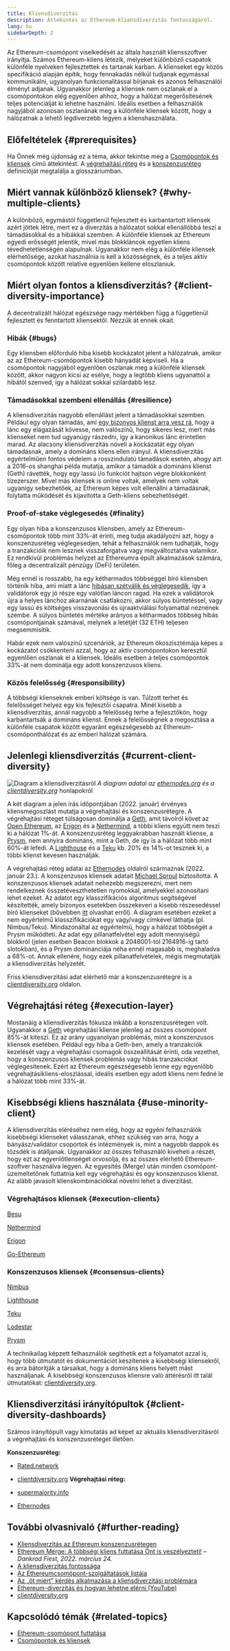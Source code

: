 ```yaml
---
title: Kliensdiverzitás
description: Áttekintés az Ethereum-kliensdiverzitás fontosságáról.
lang: hu
sidebarDepth: 2
---
```


Az Ethereum-csomópont viselkedését az általa használt kliensszoftver irányítja. Számos Ethereum-kliens létezik, melyeket különböző csapatok különféle nyelveken fejlesztettek és tartanak karban. A klienseket egy közös specifikáció alapján építik, hogy fennakadás nélkül tudjanak egymással kommunikálni, ugyanolyan funkcionalitással bírjanak és azonos felhasználói élményt adjanak. Ugyanakkor jelenleg a kliensek nem oszlanak el a csomópontokon elég egyenlően ahhoz, hogy a hálózat megerősítésének teljes potenciálját ki lehetne használni. Ideális esetben a felhasználók nagyjából azonosan oszlanának meg a különféle kliensek között, hogy a hálózatnak a lehető legdiverzebb legyen a klienshasználata.

## Előfeltételek {#prerequisites}

Ha Önnek még újdonság ez a téma, akkor tekintse meg a [Csomópontok és kliensek](/developers/docs/nodes-and-clients/) című áttekintést. A [végrehajtási réteg](/glossary/#execution-layer) és a [konszenzusréteg](/glossary/#consensus-layer) definícióját megtalálja a glosszáriumban.

## Miért vannak különböző kliensek? {#why-multiple-clients}

A különböző, egymástól függetlenül fejlesztett és karbantartott kliensek azért jöttek létre, mert ez a diverzitás a hálózatot sokkal ellenállóbbá teszi a támadásokkal és a hibákkal szemben. A különféle kliensek az Ethereum egyedi erősségét jelentik, mivel más blokkláncok egyetlen kliens tévedhetetlenségén alapulnak. Ugyanakkor nem elég a különféle kliensek elérhetősége, azokat használnia is kell a közösségnek, és a teljes aktív csomópontok között relatíve egyenlően kellene eloszlaniuk.

## Miért olyan fontos a kliensdiverzitás? {#client-diversity-importance}

A decentralizált hálózat egészsége nagy mértékben függ a függetlenül fejlesztett és fenntartott kliensektől. Nézzük át ennek okait.

### Hibák {#bugs}

Egy kliensben előforduló hiba kisebb kockázatot jelent a hálózatnak, amikor az az Ethereum-csomópontok kisebb hányadát képviseli. Ha a csomópontok nagyjából egyenlően oszlanak meg a különféle kliensek között, akkor nagyon kicsi az esélye, hogy a legtöbb kliens ugyanattól a hibától szenved, így a hálózat sokkal szilárdabb lesz.

### Támadásokkal szembeni ellenállás {#resilience}

A kliensdiverzitás nagyobb ellenállást jelent a támadásokkal szemben. Például egy olyan támadás, ami [egy bizonyos klienst arra vesz rá](https://x.com/vdWijden/status/1437712249926393858), hogy a lánc egy elágazását kövesse, nem valószínű, hogy sikeres lesz, mert más klienseket nem tud ugyanúgy rászedni, így a kanonikus lánc érintetlen marad. Az alacsony kliensdiverzitás növeli a kockázatát egy olyan támadásnak, amely a domináns kliens ellen irányul. A kliensdiverzitás egyértelműen fontos védelem a rosszindulatú támadások esetén, ahogy azt a 2016-os shanghai példa mutatja, amikor a támadók a domináns klienst (Geth) rávették, hogy egy lassú i/o funkciót hajtson végre blokkonként tízezerszer. Mivel más kliensek is online voltak, amelyek nem voltak ugyanígy sebezhetőek, az Ethereum képes volt ellenállni a támadásnak, folytatta működését és kijavította a Geth-kliens sebezhetőségét.

### Proof-of-stake véglegesedés {#finality}

Egy olyan hiba a konszenzusos kliensben, amely az Ethereum-csomópontok több mint 33%-át érinti, meg tudja akadályozni azt, hogy a konszenzusréteg véglegesedjen, tehát a felhasználók nem tudhatják, hogy a tranzakcióik nem lesznek visszaforgatva vagy megváltoztatva valamikor. Ez rendkívül problémás helyzet az Ethereumra épült alkalmazások számára, főleg a decentralizált pénzügy (DeFi) területén.

<Emoji text="🚨" className="me-4" /> Még ennél is rosszabb, ha egy kétharmados többséggel bíró kliensben történik hiba, ami miatt a lánc <a href="https://www.symphonious.net/2021/09/23/what-happens-if-beacon-chain-consensus-fails/" target="_blank">hibásan szétválik és véglegesedik</a>, így a validátorok egy jó része egy valótlan láncon ragad. Ha ezek a validátorok újra a helyes lánchoz akarnának csatlakozni, akkor súlyos büntetéssel, vagy egy lassú és költséges visszavonási és újraaktviálási folyamattal néznének szembe. A súlyos büntetés mértéke arányos a kétharmados többség hibás csomópontjainak számával, melynek a letétjét (32 ETH) teljesen megsemmisítik.

Habár ezek nem valószínű szcenáriók, az Ethereum ökoszisztémája képes a kockázatot csökkenteni azzal, hogy az aktív csomópontokon keresztül egyenlően oszlanak el a kliensek. Ideális esetben a teljes csomópontok 33%-át nem dominálja egy adott konszenzusos kliens.

### Közös felelősség {#responsibility}

A többségi klienseknek emberi költsége is van. Túlzott terhet és felelősséget helyez egy kis fejlesztői csapatra. Minél kisebb a kliensdiverzitás, annál nagyobb a felelősség terhe a fejlesztőkön, hogy karbantartsák a domináns klienst. Ennek a felelősségnek a megosztása a különféle csapatok között egyaránt egészségesebb az Ethereum-csomóponthálózat és az emberi hálózat számára.

## Jelenlegi kliensdiverzitás {#current-client-diversity}

![Diagram a kliensdiverzitásról](./client-diversity.png) _A diagram adatai az [ethernodes.org](https://ethernodes.org) és a [clientdiversity.org](https://clientdiversity.org/)_ honlapokról

A két diagram a jelen írás időpontjában (2022. január) érvényes kliensmegoszlást mutatja a végrehajtási és konszenzusrétegre. A végrehajtási réteget túlságosan dominálja a [Geth](https://geth.ethereum.org/), amit távolról követ az [Open Ethereum](https://openethereum.github.io/), az [Erigon](https://github.com/ledgerwatch/erigon) és a [Nethermind](https://nethermind.io/), a többi kliens együtt nem teszi ki a hálózat 1%-át. A konszenzusréteg leggyakrabban használt kliense, a [Prysm](https://prysmaticlabs.com/#projects), nem annyira domináns, mint a Geth, de így is a hálózat több mint 60%-át lefedi. A [Lighthouse](https://lighthouse.sigmaprime.io/) és a [Teku](https://consensys.net/knowledge-base/ethereum-2/teku/) kb. 20% és 14%-ot tesznek ki, a többi klienst kevesen használják.

A végrehajtási réteg adatai az [Ethernodes](https://ethernodes.org) oldalról származnak (2022. január 23.). A konszenzusos kliensek adatait [Michael Sproul](https://github.com/sigp/blockprint) biztosította. A konszenzusos kliensek adatait nehezebb megszerezni, mert nem rendelkeznek összetéveszthetetlen nyomokkal, amelyekkel azonosítani lehet ezeket. Az adatot egy klasszifikációs algoritmus segítségével készítették, amely bizonyos esetekben összekeveri a kisebb részesedéssel bíró klienseket (bővebben [itt](https://x.com/sproulM_/status/1440512518242197516) olvashat erről). A diagram esetében ezeket a nem egyértelmű klasszifikációkat egy vagy/vagy címkével láthatja (pl. Nimbus/Teku). Mindazonáltal az egyértelmű, hogy a hálózat többségét a Prysm működteti. Az adat egy pillanatfelvétel egy adott mennyiségű blokkról (jelen esetben Beacon blokkok a 2048001-tól 2164916-ig tartó slotokban), és a Prysm dominanciája néha ennél magasabb is, meghaladva a 68%-ot. Annak ellenére, hogy ezek pillanatfelvételek, mégis megmutatják a kliensdiverzitás helyzetét.

Friss kliensdiverzitási adat elérhető már a konszenzusrétegre is a [clientdiversity.org](https://clientdiversity.org/) oldalon.

## Végrehajtási réteg {#execution-layer}

Mostanáig a kliensdiverzitás fókusza inkább a konszenzusrétegen volt. Ugyanakkor a [Geth](https://geth.ethereum.org) végrehajtási kliense jelenleg az összes csomópont 85%-át kiteszi. Ez az arány ugyanolyan problémás, mint a konszenzusos kliensek esetében. Például egy hiba a Geth-ben, amely a tranzakciók kezelését vagy a végrehajtási csomagok összeállítását érinti, oda vezethet, hogy a konszenzusos kliensek problémás vagy hibás tranzakciókat véglegesítenek. Ezért az Ethereum egészségesebb lenne egy egyenlőbb végrehajtásikliens-eloszlással, ideális esetben egy adott kliens nem fedné le a hálózat több mint 33%-át.

## Kisebbségi kliens használata {#use-minority-client}

A kliensdiverzitás eléréséhez nem elég, hogy az egyéni felhasználók kisebbségi klienseket válasszanak, ehhez szükség van arra, hogy a bányász/validátor csoportok és intézmények is, mint a nagyobb dappok és tőzsdék is átálljanak. Ugyanakkor az összes felhasználó kiveheti a részét, hogy ezt az egyenlőtlenséget orvosolja, és az összes elérhető Ethereum-szoftver használva legyen. Az egyesítés (Merge) után minden csomópont-üzemeltetőnek futtatnia kell egy végrehajtási és egy konszenzusos klienst. Az alább javasolt klienskombinációkkal növelni lehet a diverzitást.

### Végrehajtásos kliensek {#execution-clients}

[Besu](https://www.hyperledger.org/use/besu)

[Nethermind](https://downloads.nethermind.io/)

[Erigon](https://github.com/ledgerwatch/erigon)

[Go-Ethereum](https://geth.ethereum.org/)

### Konszenzusos kliensek {#consensus-clients}

[Nimbus](https://nimbus.team/)

[Lighthouse](https://github.com/sigp/lighthouse)

[Teku](https://consensys.net/knowledge-base/ethereum-2/teku/)

[Lodestar](https://github.com/ChainSafe/lodestar)

[Prysm](https://docs.prylabs.network/docs/getting-started)

A technikailag képzett felhasználók segíthetik ezt a folyamatot azzal is, hogy több útmutatót és dokumentációt készítenek a kisebbségi kliensekről, és arra bátorítják a társaikat, hogy a domináns kliens helyett mást használjanak. A kisebbségi konszenzusos kliensre való áttérésről itt talál útmutatókat: [clientdiversity.org](https://clientdiversity.org/).

## Kliensdiverzitási irányítópultok {#client-diversity-dashboards}

Számos irányítópult vagy kimutatás ad képet az aktuális kliensdiverzitásról a végrehajtási és konszenzusréteget illetően.

**Konszenzusréteg:**

- [Rated.network](https://www.rated.network/)
- [clientdiversity.org](https://clientdiversity.org/) **Végrehajtási réteg:**

- [supermajority.info](https://supermajority.info//)
- [Ethernodes](https://ethernodes.org/)

## További olvasnivaló {#further-reading}

- [Kliensdiverzitás az Ethereum konszenzusrétegen](https://mirror.xyz/jmcook.eth/S7ONEka_0RgtKTZ3-dakPmAHQNPvuj15nh0YGKPFriA)
- [Ethereum Merge: A többségi kliens futtatása Önt is veszélyezteti!](https://dankradfeist.de/ethereum/2022/03/24/run-the-majority-client-at-your-own-peril.html) – _Dankrad Fiest, 2022. március 24._
- [A kliensdiverzitás fontossága](https://our.status.im/the-importance-of-client-diversity/)
- [Az Ethereumcsomópont-szolgáltatások listája](https://ethereumnodes.com/)
- [Az „öt miért” kérdés alkalmazása a kliensdiverzitási problémára](https://notes.ethereum.org/@afhGjrKfTKmksTOtqhB9RQ/BJGj7uh08)
- [Ethereum-diverzitás és hogyan lehetne elérni (YouTube)](https://www.youtube.com/watch?v=1hZgCaiqwfU)
- [clientdiversity.org](https://clientdiversity.org/)

## Kapcsolódó témák {#related-topics}

- [Ethereum-csomópont futtatása](/run-a-node/)
- [Csomópontok és kliensek](/developers/docs/nodes-and-clients/)
